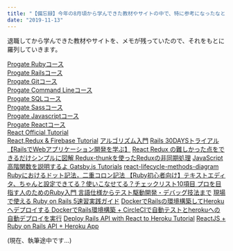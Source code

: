 ```yaml
---
title: "【備忘録】今年の8月頃から学んできた教材やサイトの中で、特に参考になったなと思うものの羅列"
date: "2019-11-13"
---
```


退職してから学んできた教材やサイトを、メモが残っていたので、それをもとに羅列していきます。

[Progate Rubyコース](https://prog-8.com/languages/ruby)<br/>
[Progate Railsコース](https://prog-8.com/languages/rails5)<br/>
[Progate Gitコース](https://prog-8.com/languages/git)<br/>
[Progate Command Lineコース](https://prog-8.com/languages/commandline)<br/>
[Progate SQLコース](https://prog-8.com/languages/sql)<br/>
[Progate Sassコース](https://prog-8.com/languages/sass)<br/>
[Progate Javascriptコース](https://prog-8.com/languages/es6)<br/>
[Progate Reactコース](https://prog-8.com/languages/react)<br/>
[React Official Tutorial](https://reactjs.org/tutorial/tutorial.html)<br/>
[React,Redux & Firebase Tutorial](https://www.youtube.com/playlist?list=PL4cUxeGkcC9iWstfXntcj8f-dFZ4UtlN3)
[アルゴリズム入門](http://programmer.main.jp/index.html)
[Rails 30DAYSトライアル【RailsでWebアプリケーション開発を学ぶ】](https://tokyofreelance.jp/daily-trial-rails0/)
[React Redux の難しかった点をできるだけシンプルに図解
](https://qiita.com/suzukenz/items/40afe717029c2f8f4a54)
[Redux-thunkを使ったReduxの非同期処理](https://kde.hateblo.jp/entry/2019/02/14/220155)
[JavaScript 高階関数を説明するよ
](https://qiita.com/may88seiji/items/8f7e42353b6904af5e9a)
[Gatsby.js Tutorials](https://www.gatsbyjs.org/tutorial/)
[react-lifecycle-methods-diagram](http://projects.wojtekmaj.pl/react-lifecycle-methods-diagram/)
[Rubyにおけるドット記法，二重コロン記法
](https://qiita.com/ktarow/items/772014a4f0d48905f3ef)
[【Ruby初心者向け】テキストエディタ、ちゃんと設定できてる？使いこなせてる？チェックリスト10項目
](https://qiita.com/jnchito/items/0ad568263f3419775d33)
[プロを目指す人のためのRuby入門 言語仕様からテスト駆動開発・デバッグ技法まで](https://www.amazon.co.jp/%E3%83%97%E3%83%AD%E3%82%92%E7%9B%AE%E6%8C%87%E3%81%99%E4%BA%BA%E3%81%AE%E3%81%9F%E3%82%81%E3%81%AERuby%E5%85%A5%E9%96%80-%E8%A8%80%E8%AA%9E%E4%BB%95%E6%A7%98%E3%81%8B%E3%82%89%E3%83%86%E3%82%B9%E3%83%88%E9%A7%86%E5%8B%95%E9%96%8B%E7%99%BA%E3%83%BB%E3%83%87%E3%83%90%E3%83%83%E3%82%B0%E6%8A%80%E6%B3%95%E3%81%BE%E3%81%A7-Software-Design-plus%E3%82%B7%E3%83%AA%E3%83%BC%E3%82%BA/dp/4774193976)
[現場で使える Ruby on Rails 5速習実践ガイド](https://www.amazon.co.jp/%E7%8F%BE%E5%A0%B4%E3%81%A7%E4%BD%BF%E3%81%88%E3%82%8B-Ruby-Rails-5%E9%80%9F%E7%BF%92%E5%AE%9F%E8%B7%B5%E3%82%AC%E3%82%A4%E3%83%89-%E5%A4%A7%E5%A0%B4%E5%AF%A7%E5%AD%90/dp/4839962227)
[DockerでRailsの環境構築してHerokuへデプロイする
](https://qiita.com/fuku_tech/items/dc6b568f7f34df10cae7)
[DockerでRails環境構築 + CircleCIで自動テストとherokuへの自動デプロイを実行](https://qiita.com/kei_f_1996/items/934296e23b0d8d877ff1)
[Deploy Rails API with React to Heroku Tutorial](https://www.techandstartup.com/tutorials/rails-react-heroku#heroku)
[ReactJS + Ruby on Rails API + Heroku App](https://medium.com/@bruno_boehm/reactjs-ruby-on-rails-api-heroku-app-2645c93f0814)

(現在、執筆途中です…)







